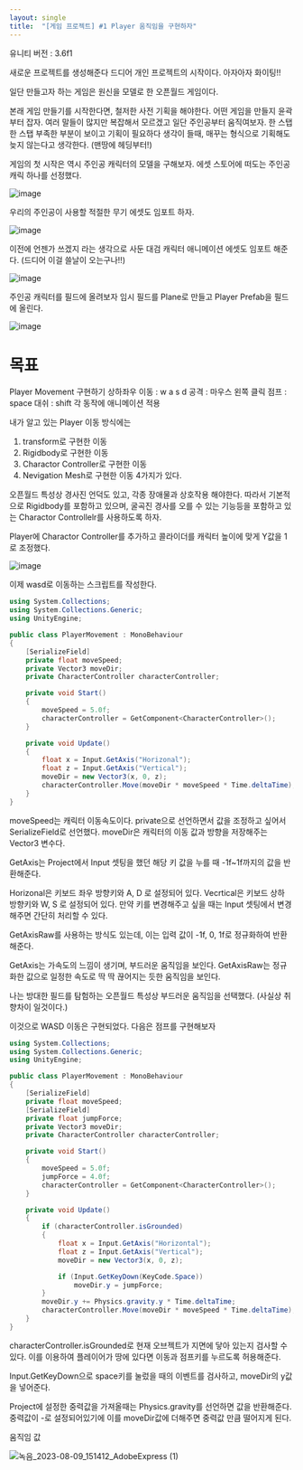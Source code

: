 ```yaml
---
layout: single
title:  "[게임 프로젝트] #1 Player 움직임을 구현하자"
---
```


유니티 버전 : 3.6f1   
   

새로운 프로젝트를 생성해준다 드디어 개인 프로젝트의 시작이다. 아자아자 화이팅!!


일단 만들고자 하는 게임은 원신을 모델로 한 오픈월드 게임이다.


본래 게임 만들기를 시작한다면, 철저한 사전 기획을 해야한다. 어떤 게임을 만들지 윤곽부터 잡자. 여러 말들이 많지만 복잡해서 모르겠고 일단 주인공부터 움직여보자. 한 스탭 한 스탭 부족한 부분이 보이고 기획이 필요하다 생각이 들때, 매꾸는 형식으로 기획해도 늦지 않는다고 생각한다. (맨땅에 헤딩부터!)


게임의 첫 시작은 역시 주인공 캐릭터의 모델을 구해보자. 에셋 스토어에 떠도는 주인공 캐릭 하나를 선정했다.

![image](https://github.com/GyeongyeonAn/Unity-RPG-2D-Game/assets/55589616/8f2909a3-0acc-40ea-9994-9e0d64ffdf72)


우리의 주인공이 사용할 적절한 무기 에셋도 임포트 하자.


![image](https://github.com/GyeongyeonAn/Unity-RPG-2D-Game/assets/55589616/3edc0594-39d2-41e9-b61c-214fd6aff1dc)


이전에 언젠가 쓰겠지 라는 생각으로 사둔 대검 캐릭터 애니메이션 에셋도 임포트 해준다. (드디어 이걸 쓸날이 오는구나!!)


![image](https://github.com/GyeongyeonAn/Unity-RPG-2D-Game/assets/55589616/6dbdd00d-fcaa-4c3f-99d8-206b31f5b20b)


주인공 캐릭터를 필드에 올려보자
임시 필드를 Plane로 만들고 Player Prefab을 필드에 올린다.

![image](https://github.com/GyeongyeonAn/OpenWorldGame/assets/55589616/7cab89dc-ccdb-449f-8fb4-6d9b10f8f7c3)


# 목표 
Player Movement 구현하기
상하좌우 이동 : w a s d
공격 : 마우스 왼쪽 클릭
점프 : space
대쉬 : shift
각 동작에 애니메이션 적용


내가 알고 있는 Player 이동 방식에는
1. transform로 구현한 이동
2. Rigidbody로 구현한 이동
3. Charactor Controller로 구현한 이동
4. Nevigation Mesh로 구현한 이동
4가지가 있다.

오픈월드 특성상 경사진 언덕도 있고, 각종 장애물과 상호작용 해야한다.
따라서 기본적으로 Rigidbody를 포함하고 있으며, 굴곡진 경사를 오를 수 있는 기능등을 포함하고 있는 Charactor Controllelr를 사용하도록 하자.


Player에 Charactor Controller를 추가하고 콜라이더를 캐릭터 높이에 맞게 Y값을 1로 조정했다.


![image](https://github.com/GyeongyeonAn/Unity-RPG-2D-Game/assets/55589616/efc40657-e690-4950-b2e5-1cbe9446cb87)


이제 wasd로 이동하는 스크립트를 작성한다.

``` c#
using System.Collections;
using System.Collections.Generic;
using UnityEngine;

public class PlayerMovement : MonoBehaviour
{
    [SerializeField]
    private float moveSpeed;
    private Vector3 moveDir;
    private CharacterController characterController;

    private void Start()
    {
        moveSpeed = 5.0f;
        characterController = GetComponent<CharacterController>();
    }

    private void Update()
    {
        float x = Input.GetAxis("Horizonal");
        float z = Input.GetAxis("Vertical");
        moveDir = new Vector3(x, 0, z);
        characterController.Move(moveDir * moveSpeed * Time.deltaTime);
    }
}
```

moveSpeed는 캐릭터 이동속도이다. private으로 선언하면서 값을 조정하고 싶어서 SerializeField로 선언했다.
moveDir은 캐릭터의 이동 값과 방향을 저장해주는 Vector3 변수다.

GetAxis는 Project에서 Input 셋팅을 했던 해당 키 값을 누를 때 -1f~1f까지의 값을 반환해준다. 

Horizonal은 키보드 좌우 방향키와 A, D 로 설정되어 있다. 
Vecrtical은 키보드 상하 방향키와 W, S 로 설정되어 있다.
만약 키를 변경해주고 싶을 때는 Input 셋팅에서 변경해주면 간단히 처리할 수 있다.

GetAxisRaw를 사용하는 방식도 있는데, 이는 입력 값이 -1f, 0, 1f로 정규화하여 반환해준다.

GetAxis는 가속도의 느낌이 생기며, 부드러운 움직임을 보인다.
GetAxisRaw는 정규화한 값으로 일정한 속도로 딱 딱 끊어지는 듯한 움직임을 보인다.

나는 방대한 필드를 탐험하는 오픈월드 특성상 부드러운 움직임을 선택했다.
(사실상 취향차이 일것이다.)


이것으로 WASD 이동은 구현되었다. 다음은 점프를 구현해보자


``` c#
using System.Collections;
using System.Collections.Generic;
using UnityEngine;

public class PlayerMovement : MonoBehaviour
{
    [SerializeField]
    private float moveSpeed;
    [SerializeField]
    private float jumpForce;
    private Vector3 moveDir;
    private CharacterController characterController;

    private void Start()
    {
        moveSpeed = 5.0f;
        jumpForce = 4.0f;
        characterController = GetComponent<CharacterController>();
    }

    private void Update()
    {
        if (characterController.isGrounded)
        {
            float x = Input.GetAxis("Horizontal");
            float z = Input.GetAxis("Vertical");
            moveDir = new Vector3(x, 0, z);

            if (Input.GetKeyDown(KeyCode.Space))
                moveDir.y = jumpForce;
        }
        moveDir.y += Physics.gravity.y * Time.deltaTime;
        characterController.Move(moveDir * moveSpeed * Time.deltaTime);
    }
}
```

characterController.isGrounded로 현재 오브젝트가 지면에 닿아 있는지 검사할 수 있다. 이를 이용하여 플레이어가 땅에 있다면 이동과 점프키를 누르도록 허용해준다.

Input.GetKeyDown으로 space키를 눌렀을 때의 이벤트를 검사하고, moveDir의 y값을 넣어준다.

Project에 설정한 중력값을 가져올때는 Physics.gravity를 선언하면 값을 반환해준다.
중력값이 -로 설정되어있기에 이를 moveDir값에 더해주면 중력값 만큼 떨어지게 된다. 

움직임 값

![녹음_2023-08-09_151412_AdobeExpress (1)](https://github.com/GyeongyeonAn/Unity-RPG-2D-Game/assets/55589616/d281de8e-336a-471a-acec-aa12c8ba1b7a)
